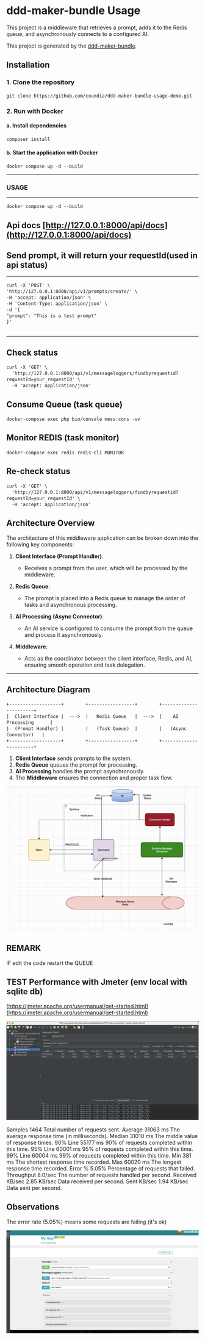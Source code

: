 # ddd-maker-bundle Usage

This project is a middleware that retrieves a prompt, adds it to the Redis queue, and asynchronously connects to a configured AI.

This project is generated by the [ddd-maker-bundle](https://packagist.org/packages/cnd/ddd-maker-bundle).

## Installation

### 1. Clone the repository

    git clone https://github.com/coundia/ddd-maker-bundle-usage-demo.git

### 2. Run with Docker

#### a. Install dependencies

    composer install

#### b. Start the application with Docker

    docker compose up -d --build

---

### USAGE

---
```
docker compose up -d --build
```
Api docs
[http://127.0.0.1:8000/api/docs](http://127.0.0.1:8000/api/docs)
---
## Send prompt, it will return your requestId(used in api status)
--- 
```
curl -X 'POST' \
'http://127.0.0.1:8000/api/v1/prompts/create/' \
-H 'accept: application/json' \
-H 'Content-Type: application/json' \
-d '{
"prompt": "This is a test prompt"
}'
  
```
---
## Check status
```
curl -X 'GET' \
  'http://127.0.0.1:8000/api/v1/messageloggers/findbyrequestid?requestId=your_requestId' \
  -H 'accept: application/json'
```
## Consume Queue (task queue)

```
docker-compose exec php bin/console mess:cons -vv
```

## Monitor REDIS (task monitor)
```
docker-compose exec redis redis-cli MONITOR
```
## Re-check status
```
curl -X 'GET' \
  'http://127.0.0.1:8000/api/v1/messageloggers/findbyrequestid?requestId=your_requestId' \
  -H 'accept: application/json'
```

## Architecture Overview

The architecture of this middleware application can be broken down into the following key components:

1. **Client Interface (Prompt Handler)**:
	- Receives a prompt from the user, which will be processed by the middleware.

2. **Redis Queue**:
	- The prompt is placed into a Redis queue to manage the order of tasks and asynchronous processing.

3. **AI Processing (Async Connector)**:
	- An AI service is configured to consume the prompt from the queue and process it asynchronously.

4. **Middleware**:
	- Acts as the coordinator between the client interface, Redis, and AI, ensuring smooth operation and task delegation.

---

## Architecture Diagram

    +-------------------+        +-----------------+        +-----------------------+
    |  Client Interface |  --->  |   Redis Queue   |  --->  |    AI Processing      |
    |  (Prompt Handler) |        |   (Task Queue)  |        |   (Async Connector)   |
    +-------------------+        +-----------------+        +-----------------------+

1. **Client Interface** sends prompts to the system.
2. **Redis Queue** queues the prompt for processing.
3. **AI Processing** handles the prompt asynchronously.
4. The **Middleware** ensures the connection and proper task flow.

![message_queue.png](message_queue.png)

## REMARK
IF edit the code restart the QUEUE


## TEST Performance with Jmeter (env local with sqlite db)
[https://jmeter.apache.org/usermanual/get-started.html](https://jmeter.apache.org/usermanual/get-started.html)

![jmeter.png](jmeter.png)

Samples	1464	Total number of requests sent.
Average	31063 ms	The average response time (in milliseconds).
Median	31010 ms	The middle value of response times.
90% Line	55177 ms	90% of requests completed within this time.
95% Line	60001 ms	95% of requests completed within this time.
99% Line	60004 ms	99% of requests completed within this time.
Min	381 ms	The shortest response time recorded.
Max	60020 ms	The longest response time recorded.
Error %	5.05%	Percentage of requests that failed.
Throughput	8.0/sec	The number of requests handled per second.
Received KB/sec	2.85 KB/sec	Data received per second.
Sent KB/sec	1.94 KB/sec	Data sent per second.

## Observations

The error rate (5.05%) means some requests are failing (it's ok)

![api-docs.png](doc/api-docs.png)
